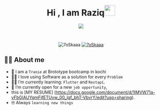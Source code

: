 <h1 align="center">Hi , I am Raziq<img src="https://media.giphy.com/media/hvRJCLFzcasrR4ia7z/giphy.gif" width="35"></h1>
<p align="center">
  <img src="https://camo.githubusercontent.com/5ddf73ad3a205111cf8c686f687fc216c2946a75005718c8da5b837ad9de78c9/68747470733a2f2f7468756d62732e6766796361742e636f6d2f4576696c4e657874446576696c666973682d736d616c6c2e676966"></a>
</p>


<br>

<p align="center"> 
	<img src="https://komarev.com/ghpvc/?username=7oSkaaa&label=Profile%20views&color=0e75b6&style=plastic" alt="7oSkaaa" /> 
	<a href = "https://commits.top/egypt.html" target="_blank">
		<img src="https://enfsgag3ayy6w9q.m.pipedream.net/&style=plastic" alt="7oSkaaa" target="_blank"/> 
	</a>
</p>


## :sassy_man:  About me
- :school: I am a `Tranie` at Brototype bootcamp in kochi
- :technologist: I love using Software as a solution for every `Problem`
- :student: I’m currently learning: `Flutter` and `Restapi`.
- :thinking: I’m currently open for a new `job opportunity`,
-  this is [MY RESUME] (https://docs.google.com/document/d/1lMVW71a-vFbGlAUYqmFifETUvw_00_lgf_bhT-VbvrY/edit?usp=sharing).
- :nerd_face: Always `learning new things`

